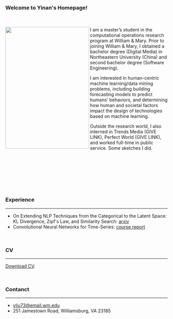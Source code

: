 ### Welcome to Yinan's Homepage!
<br><br>
<a href="https://user-images.githubusercontent.com/97426001/149613584-dc993e2a-5051-4d4c-934a-7829dad99112.jpg"><img src="https://user-images.githubusercontent.com/97426001/149613584-dc993e2a-5051-4d4c-934a-7829dad99112.jpg"  align="left" height="378" width="260" ></a>
I am a master’s student in the computational operations research program at William & Mary. Prior to joining William & Mary, I obtained a bachelor degree (Digital Media) in Northeastern University (China) and second bachelor degree (Software Engineering). 

I am interested in human-centric machine learning/data mining problems, including building forecasting models to predict humans’ behaviors, and determining how human and societal factors impact the design of technologies based on machine learning.

Outside the research world, I also interned in Trends Media (GIVE LINK), Perfect World (GIVE LINK), and worked full-time in public service. Some sketches I did. 
<br><br><br> <br><br> <br><br> <br>


### Experience
***
- On Extending NLP Techniques from the Categorical to the Latent Space: KL Divergence, Zipf's Law, and Similarity Search: [arxiv](https://arxiv.org/abs/2012.01941)
- Convolutional Neural Networks for Time-Series: [course report](https://bit.ly/3qsL3Ke)

<br>

### CV
***
[Download CV](https://github.com/Elina73/elina73.GitHub.io/blob/gh-pages/cv_yinan_liu-jan14f.pdf).

<br>

### Contanct
***
- yliu73@email.wm.edu
- 251 Jamestown Road, Williamsburg, VA 23185
